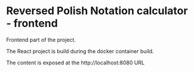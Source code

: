 # Reversed Polish Notation calculator - frontend

Frontend part of the project.

The React project is build during the docker container build.

The content is exposed at the http://localhost:8080 URL


